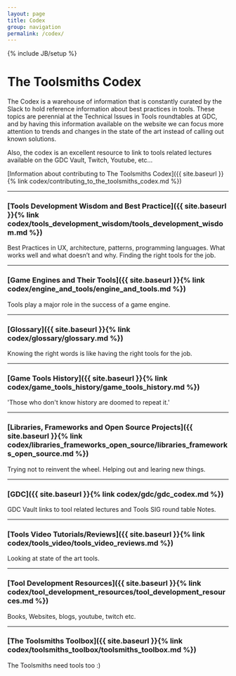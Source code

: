 ```yaml
---
layout: page
title: Codex
group: navigation
permalink: /codex/
---
```

{% include JB/setup %}

# The Toolsmiths Codex

The Codex is a warehouse of information that is constantly curated by the Slack to hold reference information about best practices in tools. These topics are perennial at the Technical Issues in Tools roundtables at GDC, and by having this information available on the website we can focus more attention to trends and changes in the state of the art instead of calling out known solutions.

Also, the codex is an excellent resource to link to tools related lectures available on the GDC Vault, Twitch, Youtube, etc…

[Information about contributing to The Toolsmiths Codex]({{ site.baseurl }}{% link codex/contributing_to_the_toolsmiths_codex.md %})

------

### [Tools Development Wisdom and Best Practice]({{ site.baseurl }}{% link codex/tools_development_wisdom/tools_development_wisdom.md %})
Best Practices in UX, architecture, patterns, programming languages. What works well and what doesn’t and why. Finding the right tools for the job.

------

### [Game Engines and Their Tools]({{ site.baseurl }}{% link codex/engine_and_tools/engine_and_tools.md %})
Tools play a major role in the success of a game engine.

------

### [Glossary]({{ site.baseurl }}{% link codex/glossary/glossary.md %})
Knowing the right words is like having the right tools for the job.

------

### [Game Tools History]({{ site.baseurl }}{% link codex/game_tools_history/game_tools_history.md %})
'Those who don't know history are doomed to repeat it.'

------

### [Libraries, Frameworks and Open Source Projects]({{ site.baseurl }}{% link codex/libraries_frameworks_open_source/libraries_frameworks_open_source.md %})
Trying not to reinvent the wheel. Helping out and learing new things.

------

### [GDC]({{ site.baseurl }}{% link codex/gdc/gdc_codex.md %})
GDC Vault links to tool related lectures and Tools SIG round table Notes.

------

### [Tools Video Tutorials/Reviews]({{ site.baseurl }}{% link codex/tools_video/tools_video_reviews.md %})
Looking at state of the art tools.

------

### [Tool Development Resources]({{ site.baseurl }}{% link codex/tool_development_resources/tool_development_resources.md %})
Books, Websites, blogs, youtube, twitch etc.

------

### [The Toolsmiths Toolbox]({{ site.baseurl }}{% link codex/toolsmiths_toolbox/toolsmiths_toolbox.md %})
The Toolsmiths need tools too :)